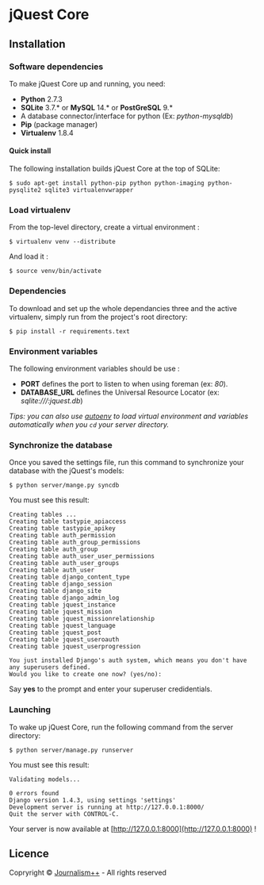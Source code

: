 # jQuest Core
## Installation
### Software dependencies
To make jQuest Core up and running, you need:

* **Python** 2.7.3
* **SQLite** 3.7.* or **MySQL** 14.* or **PostGreSQL** 9.*
* A database connector/interface for python (Ex: *python-mysqldb*)
* **Pip** (package manager)
* **Virtualenv** 1.8.4


#### Quick install
The following installation builds jQuest Core at the top of SQLite:

    $ sudo apt-get install python-pip python python-imaging python-pysqlite2 sqlite3 virtualenvwrapper

### Load virtualenv
From the top-level directory, create a virtual environment :

    $ virtualenv venv --distribute

And load it :
    
    $ source venv/bin/activate

### Dependencies
To download and set up the whole dependancies three and the active virtualenv, simply run from the project's root directory:

    $ pip install -r requirements.text

### Environment variables
The following environment variables should be use :

* **PORT** defines the port to listen to when using foreman (ex: *80*).
* **DATABASE_URL** defines the Universal Resource Locator (ex: *sqlite:///:jquest.db*) 
    
*Tips: you can also use [autoenv](https://github.com/kennethreitz/autoenv) to load virtual environment and variables automatically when you `cd` your server directory.*

### Synchronize the database
Once you saved the settings file, run this command to synchronize your database with the jQuest's models:

    $ python server/mange.py syncdb

You must see this result:  
    
    Creating tables ...
    Creating table tastypie_apiaccess
    Creating table tastypie_apikey
    Creating table auth_permission
    Creating table auth_group_permissions
    Creating table auth_group
    Creating table auth_user_user_permissions
    Creating table auth_user_groups
    Creating table auth_user
    Creating table django_content_type
    Creating table django_session
    Creating table django_site
    Creating table django_admin_log
    Creating table jquest_instance
    Creating table jquest_mission
    Creating table jquest_missionrelationship
    Creating table jquest_language
    Creating table jquest_post
    Creating table jquest_useroauth
    Creating table jquest_userprogression

    You just installed Django's auth system, which means you don't have any superusers defined.
    Would you like to create one now? (yes/no): 

Say **yes** to the prompt and enter your superuser credidentials. 


### Launching
To wake up jQuest Core, run the following command from the server directory:

    $ python server/manage.py runserver

You must see this result:

    Validating models...

    0 errors found
    Django version 1.4.3, using settings 'settings'
    Development server is running at http://127.0.0.1:8000/
    Quit the server with CONTROL-C.

Your server is now available at [http://127.0.0.1:8000](http://127.0.0.1:8000) !

## Licence
Copryright © [Journalism++](http://jplusplus.org) - All rights reserved